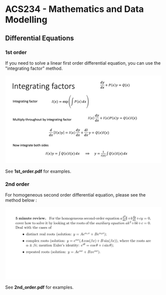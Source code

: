 # ACS234 - Mathematics and Data Modelling 

## Differential Equations

### 1st order 

If you need to solve a linear first order differential equation, you can use the "integrating factor" method.

![Test Image 1](Linear-First-Order.png)

See **1st_order.pdf** for examples.
 
 
 
 ### 2nd order

For homogeneous second order differential equation, please see the method below : 


![Test Image 2](2ndorder.png)


 See **2nd_order.pdf** for examples.